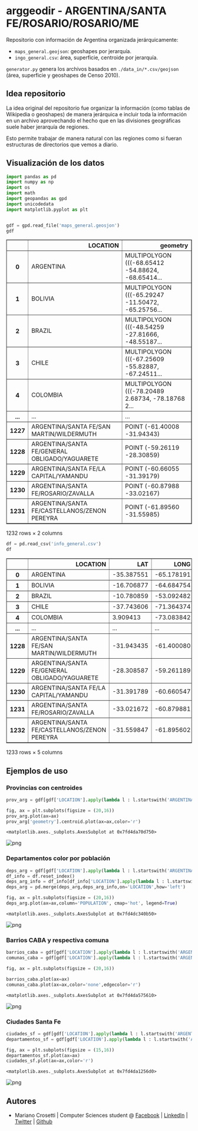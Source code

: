 # arggeodir - ARGENTINA/SANTA FE/ROSARIO/ROSARIO/ME

Repositorio con información de Argentina organizada jerárquicamente:

- <code>maps_general.geojson</code>: geoshapes por jerarquía.
- <code>ingo_general.csv</code>: área, superficie, centroide por jerarquía.

<code>generator.py</code> genera los archivos basados en <code>./data_in/*.csv/geojson</code>  (área, superficie y geoshapes de Censo 2010).

## Idea repositorio

La idea original del repositorio fue organizar la información (como tablas de Wikipedia o geoshapes) de manera jerárquica e incluir toda la información en un archivo aprovechando el hecho que en las divisiones geográficas suele haber jerarquía de regiones.

Esto permite trabajar de manera natural con las regiones como si fueran estructuras de directorios que vemos a diario.

## Visualización de los datos


```python
import pandas as pd
import numpy as np
import os
import math
import geopandas as gpd
import unicodedata
import matplotlib.pyplot as plt


gdf = gpd.read_file('maps_general.geosjon')
gdf
```




<div>
<style scoped>
    .dataframe tbody tr th:only-of-type {
        vertical-align: middle;
    }

    .dataframe tbody tr th {
        vertical-align: top;
    }

    .dataframe thead th {
        text-align: right;
    }
</style>
<table border="1" class="dataframe">
  <thead>
    <tr style="text-align: right;">
      <th></th>
      <th>LOCATION</th>
      <th>geometry</th>
    </tr>
  </thead>
  <tbody>
    <tr>
      <th>0</th>
      <td>ARGENTINA</td>
      <td>MULTIPOLYGON (((-68.65412 -54.88624, -68.65414...</td>
    </tr>
    <tr>
      <th>1</th>
      <td>BOLIVIA</td>
      <td>MULTIPOLYGON (((-65.29247 -11.50472, -65.25756...</td>
    </tr>
    <tr>
      <th>2</th>
      <td>BRAZIL</td>
      <td>MULTIPOLYGON (((-48.54259 -27.81666, -48.55187...</td>
    </tr>
    <tr>
      <th>3</th>
      <td>CHILE</td>
      <td>MULTIPOLYGON (((-67.25609 -55.82887, -67.24511...</td>
    </tr>
    <tr>
      <th>4</th>
      <td>COLOMBIA</td>
      <td>MULTIPOLYGON (((-78.20489 2.68734, -78.18768 2...</td>
    </tr>
    <tr>
      <th>...</th>
      <td>...</td>
      <td>...</td>
    </tr>
    <tr>
      <th>1227</th>
      <td>ARGENTINA/SANTA FE/SAN MARTIN/WILDERMUTH</td>
      <td>POINT (-61.40008 -31.94343)</td>
    </tr>
    <tr>
      <th>1228</th>
      <td>ARGENTINA/SANTA FE/GENERAL OBLIGADO/YAGUARETE</td>
      <td>POINT (-59.26119 -28.30859)</td>
    </tr>
    <tr>
      <th>1229</th>
      <td>ARGENTINA/SANTA FE/LA CAPITAL/YAMANDU</td>
      <td>POINT (-60.66055 -31.39179)</td>
    </tr>
    <tr>
      <th>1230</th>
      <td>ARGENTINA/SANTA FE/ROSARIO/ZAVALLA</td>
      <td>POINT (-60.87988 -33.02167)</td>
    </tr>
    <tr>
      <th>1231</th>
      <td>ARGENTINA/SANTA FE/CASTELLANOS/ZENON PEREYRA</td>
      <td>POINT (-61.89560 -31.55985)</td>
    </tr>
  </tbody>
</table>
<p>1232 rows × 2 columns</p>
</div>




```python
df = pd.read_csv('info_general.csv')
df
```




<div>
<style scoped>
    .dataframe tbody tr th:only-of-type {
        vertical-align: middle;
    }

    .dataframe tbody tr th {
        vertical-align: top;
    }

    .dataframe thead th {
        text-align: right;
    }
</style>
<table border="1" class="dataframe">
  <thead>
    <tr style="text-align: right;">
      <th></th>
      <th>LOCATION</th>
      <th>LAT</th>
      <th>LONG</th>
      <th>POPULATION</th>
      <th>AREA</th>
    </tr>
  </thead>
  <tbody>
    <tr>
      <th>0</th>
      <td>ARGENTINA</td>
      <td>-35.387551</td>
      <td>-65.178191</td>
      <td>45119153.0</td>
      <td>2780400.0</td>
    </tr>
    <tr>
      <th>1</th>
      <td>BOLIVIA</td>
      <td>-16.706877</td>
      <td>-64.684754</td>
      <td>11642688.0</td>
      <td>1098581.0</td>
    </tr>
    <tr>
      <th>2</th>
      <td>BRAZIL</td>
      <td>-10.780859</td>
      <td>-53.092482</td>
      <td>212322269.0</td>
      <td>8514877.0</td>
    </tr>
    <tr>
      <th>3</th>
      <td>CHILE</td>
      <td>-37.743606</td>
      <td>-71.364374</td>
      <td>19132249.0</td>
      <td>756102.0</td>
    </tr>
    <tr>
      <th>4</th>
      <td>COLOMBIA</td>
      <td>3.909413</td>
      <td>-73.083842</td>
      <td>50888825.0</td>
      <td>1138910.0</td>
    </tr>
    <tr>
      <th>...</th>
      <td>...</td>
      <td>...</td>
      <td>...</td>
      <td>...</td>
      <td>...</td>
    </tr>
    <tr>
      <th>1228</th>
      <td>ARGENTINA/SANTA FE/SAN MARTIN/WILDERMUTH</td>
      <td>-31.943435</td>
      <td>-61.400080</td>
      <td>NaN</td>
      <td>NaN</td>
    </tr>
    <tr>
      <th>1229</th>
      <td>ARGENTINA/SANTA FE/GENERAL OBLIGADO/YAGUARETE</td>
      <td>-28.308587</td>
      <td>-59.261189</td>
      <td>NaN</td>
      <td>NaN</td>
    </tr>
    <tr>
      <th>1230</th>
      <td>ARGENTINA/SANTA FE/LA CAPITAL/YAMANDU</td>
      <td>-31.391789</td>
      <td>-60.660547</td>
      <td>NaN</td>
      <td>NaN</td>
    </tr>
    <tr>
      <th>1231</th>
      <td>ARGENTINA/SANTA FE/ROSARIO/ZAVALLA</td>
      <td>-33.021672</td>
      <td>-60.879881</td>
      <td>4966.0</td>
      <td>NaN</td>
    </tr>
    <tr>
      <th>1232</th>
      <td>ARGENTINA/SANTA FE/CASTELLANOS/ZENON PEREYRA</td>
      <td>-31.559847</td>
      <td>-61.895602</td>
      <td>1637.0</td>
      <td>NaN</td>
    </tr>
  </tbody>
</table>
<p>1233 rows × 5 columns</p>
</div>



## Ejemplos de uso

### Provincias con centroides


```python
prov_arg = gdf[gdf['LOCATION'].apply(lambda l : l.startswith('ARGENTINA') and l.count('/')==1)]

fig, ax = plt.subplots(figsize = (20,16)) 
prov_arg.plot(ax=ax)
prov_arg['geometry'].centroid.plot(ax=ax,color='r')
```




    <matplotlib.axes._subplots.AxesSubplot at 0x7fd4da70d750>




![png](README_files/README_5_1.png)


### Departamentos color por población


```python
deps_arg = gdf[gdf['LOCATION'].apply(lambda l : l.startswith('ARGENTINA') and l.count('/')==2)]
df_info = df.reset_index()
deps_arg_info = df_info[df_info['LOCATION'].apply(lambda l : l.startswith('ARGENTINA') and l.count('/')==2)]
deps_arg = pd.merge(deps_arg,deps_arg_info,on='LOCATION',how='left')

fig, ax = plt.subplots(figsize = (20,16)) 
deps_arg.plot(ax=ax,column='POPULATION', cmap='hot', legend=True)
```




    <matplotlib.axes._subplots.AxesSubplot at 0x7fd4dc340b50>




![png](README_files/README_7_1.png)


### Barrios CABA y respectiva comuna


```python
barrios_caba = gdf[gdf['LOCATION'].apply(lambda l : l.startswith('ARGENTINA/CABA/') and l.count('/')==3)]
comunas_caba = gdf[gdf['LOCATION'].apply(lambda l : l.startswith('ARGENTINA/CABA/') and l.count('/')==2)]

fig, ax = plt.subplots(figsize = (20,16)) 

barrios_caba.plot(ax=ax)
comunas_caba.plot(ax=ax,color='none',edgecolor='r')
```




    <matplotlib.axes._subplots.AxesSubplot at 0x7fd4da575610>




![png](README_files/README_9_1.png)


### Ciudades Santa Fe


```python
ciudades_sf = gdf[gdf['LOCATION'].apply(lambda l : l.startswith('ARGENTINA/SANTA FE') and l.count('/')==3)]
departamentos_sf = gdf[gdf['LOCATION'].apply(lambda l : l.startswith('ARGENTINA/SANTA FE') and l.count('/')==2)]

fig, ax = plt.subplots(figsize = (15,16)) 
departamentos_sf.plot(ax=ax)
ciudades_sf.plot(ax=ax,color='r')
```




    <matplotlib.axes._subplots.AxesSubplot at 0x7fd4da1256d0>




![png](README_files/README_11_1.png)


## Autores
- Mariano Crosetti | Computer Sciences student @ [Facebook](https://www.facebook.com/mariano.crosetti.3) | [LinkedIn](https://www.linkedin.com/in/mariano-crosetti-0b71a4146/) | [Twitter](https://twitter.com/MarianoCrosetti) | [Github](https://github.com/mariano22/)

